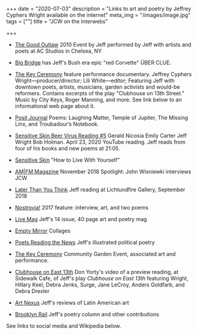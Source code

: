 +++
date = "2020-07-03"
description = "Links to art and poetry by Jeffrey Cyphers Wright available on the internet"
meta_img = "/images/image.jpg"
tags = [""]
title = "JCW on the Interwebs"

+++

+ [The Good Outlaw](https://youtu.be/OhzP9q5nIRc) 2010 Event by Jeff performed by Jeff with artists and poets at AC Studios in Chelsea, NY 

+ [Big Bridge](https://bigbridge.org/BB19/poetry/selectedpoems/Jeffrey_Cyphers_Wright.html) has Jeff's Bush era epic "red Corvette" ÜBER CLUE.

+ [The Key Ceremony](https://www.youtube.com/watch?v=bjFbtCRQArg) feature performance documentary. Jeffrey Cyphers Wright—producer/director; Lili White—editor;  Featuring Jeff with downtown poets, artists, musicians, garden activists and would-be reformers. Contains excerpts of the play "Clubhouse on 13th Street." Music by City Keys, Roger Manning, and more. See link below to an informational web page about it.

+ [Posit Journal](https://positjournal.com/2019/09/23/jeffrey-cyphers-wright/) Poems: Laughing Matter, Temple of Jupiter, The Missing Linx, and Troubadour’s Notebook.

+ [Sensitive Skin Beer Virus Reading #5](https://www.youtube.com/watch?v=OTtJpngOUuQ&feature=youtu.be) Gerald Nicosia Emily Carter Jeff Wright Bob Holman. April 23, 2020 YouTube reading. Jeff reads from four of his books and new poems at 21:05.

+ [Sensitive Skin](https://sensitiveskinmagazine.com/how-to-live-with-yourself-jeffrey-cyphers-wright/) "How to Live With Yourself"

+ [AM|FM Magazine](https://www.amfm-magazine.tv/spotlight-poet-publisher-jeffrey-cyphers-wright/) November 2018 Spotlight: John Wisniewki interviews JCW

+ [Later Than You Think](https://www.facebook.com/lichtundfire/videos/313627249440217/) Jeff reading at Lichtundfire Gallery, September 2018

+ [Nostrovia!](https://nostroviawriting.wordpress.com/2017/01/07/two-poems-art-jeffrey-cyphers-wright/) 2017 feature: interview, art, and two poems

+ [Live Mag](http://livemag.org) Jeff's 14 issue, 40 page art and poetry mag

+ [Empty Mirror](http://www.emptymirrorbooks.com/visual-art/insignia-collages-by-jeffrey-cyphers-wright.html) Collages

+ [Poets Reading the News](http://www.poetsreadingthenews.com/?s=jeffrey+cyphers+wright) Jeff's illustrated political poetry

+ [The Key Ceremony](http://communitygardensbrand.com) Community Garden Event, associated art and performance.

+ [Clubhouse on East 13th](https://vimeo.com/72102229) Don Yorty's video of a preview reading, at Sidewalk Cafe, of Jeff's play _Clubhouse on East 13th_ featuring Wright, Hillary Keel, Debra Jenks, Surge, Jane LeCroy, Anders Goldfarb, and Debra Drexler

+ [Art Nexus](http://ow.ly/iVUbm) Jeff's reviews of Latin American art

+ [Brooklyn Rail](http://www.brooklynrail.org/contributor/jeffrey-cyphers-wright) Jeff's poetry column and other contributions

See links to social media and Wikipedia below.




